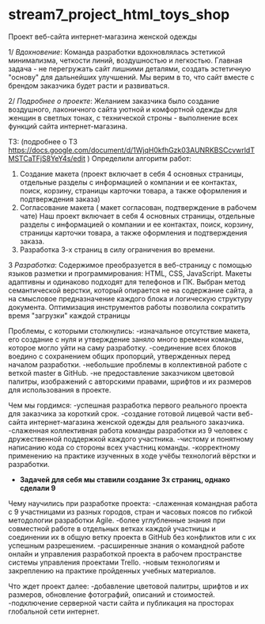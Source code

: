 # stream7_project_html_toys_shop
Проект веб-сайта интернет-магазина женской одежды


1/ *Вдохновение*:
Команда разработки вдохновлялась эстетикой минимализма, четкости линий, воздушностью и легкостью. Главная задача - не перегружать сайт лишними деталями, создать эстетичную "основу" для дальнейших улучшений. Мы верим в то, что сайт вместе с брендом заказчика будет расти и развиваться.

2/ *Подробнее о проекте*:
Желанием заказчика было создание воздушного, лаконичного сайта уютной и комфортной одежды для женщин в светлых тонах, с технической строны - выполнение всех функций сайта интернет-магазина.

ТЗ:
(подробнее о ТЗ https://docs.google.com/document/d/1WjqH0kfhGzk03AUNRKBSCcvwrldTMSTCaTFjS8YeY4s/edit )
Определили алгоритм работ: 
1. Создание макета (проект включает в себя 4 основных страницы, отдельные разделы с информацией о компании и ее контактах, поиск, корзину, страницы карточки товара, а также оформления и подтверждения заказа)
2. Согласование макета ( макет согласован, подтверждение в рабочем чате) 
Наш проект включает в себя 4 основных страницы, отдельные разделы с информацией о компании и ее контактах, поиск, корзину, страницы карточки товара, а также оформления и подтверждения заказа.
3. Разработка 3-х страниц в силу ограничения во времени.

3 *Разработка*:
Содержимое преобразуется в веб-страницу с помощью языков разметки и программирования: HTML, CSS, JavaScript.
Макеты адаптивны и одинаково подходят для телефонов и ПК.
Выбран метод семантической верстки, который опирается не на содержание сайта, а на смысловое предназначение каждого блока и логическую структуру документа.
Оптимизация инструментов работы позволила сократить время "загрузки" каждой страницы

Проблемы, с которыми столкнулись:
-изначальное отсутствие макета, его создание с нуля и утверждение заняло много времени команды, которое могло уйти на саму разработку.
-соединение всех блоков воедино с сохранением общих пропорций, утвержденных перед началом разработки.
-небольшие проблемы в коллективной работе с веткой master в GitHub.
-не предоставление заказчиком цветовой палитры, изображений с авторскими правами, шрифтов и их размеров для использования в проекте.

Чем мы гордимся:
-успешная разработка первого реального проекта для заказчика за короткий срок.
-создание готовой лицевой части веб-сайта интернет-магазина женской одежды для реального заказчика.
-слаженная коллективная работа команды разработки из 9 человек с дружественной поддержкой каждого участника.
-чистому и понятному написанию кода со стороны всех участниц команды.
-корректному применению на практике изученных в ходе учёбы технологий вёрстки и разработки.
- **Задачей для себя мы ставили создание 3х страниц, однако сделали 9**

Чему научились при разработке проекта:
-слаженная командная работа с 9 участницами из разных городов, стран и часовых поясов по гибкой методологии разработки Agile.
-более углубленные знания при совместной работе в отдельных ветках каждой участницы и соединении их в общую ветку проекта в GitHub без конфликтов или с их успешным разрешением.
-расширенные знания о командной работе онлайн и управления разработкой проекта в рабочем пространстве системы управления проектами Trello.
-новым технологиям и закреплению на практике пройденных учебных материалов.

Что ждет проект далее:
-добавление цветовой палитры, шрифтов и их размеров, обновление фотографий, описаний и стоимостей.
-подключение серверной части сайта и публикация на просторах глобальной сети интернет.
